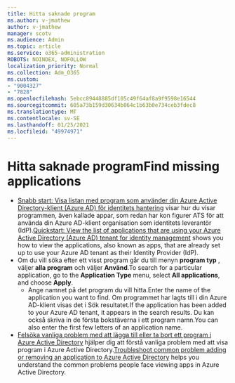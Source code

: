 ```yaml
---
title: Hitta saknade program
ms.author: v-jmathew
author: v-jmathew
manager: scotv
ms.audience: Admin
ms.topic: article
ms.service: o365-administration
ROBOTS: NOINDEX, NOFOLLOW
localization_priority: Normal
ms.collection: Adm_O365
ms.custom:
- "9004327"
- "7828"
ms.openlocfilehash: 5ebcc89448885df105c49f64af8a9f9598e16544
ms.sourcegitcommit: 605a73b159d30634b064c1b63b0e734ceb3fdec8
ms.translationtype: MT
ms.contentlocale: sv-SE
ms.lasthandoff: 01/25/2021
ms.locfileid: "49974971"
---
```

# <a name="find-missing-applications"></a><span data-ttu-id="eba81-102">Hitta saknade program</span><span class="sxs-lookup"><span data-stu-id="eba81-102">Find missing applications</span></span>

- <span data-ttu-id="eba81-103">[Snabb start: Visa listan med program som använder din Azure Active Directory-klient (Azure AD) för identitets hantering](https://docs.microsoft.com/azure/active-directory/manage-apps/view-applications-portal) visar hur du visar programmen, även kallade appar, som redan har kon figurer ATS för att använda din Azure AD-klient organisation som identitets leverantör (IdP).</span><span class="sxs-lookup"><span data-stu-id="eba81-103">[Quickstart: View the list of applications that are using your Azure Active Directory (Azure AD) tenant for identity management](https://docs.microsoft.com/azure/active-directory/manage-apps/view-applications-portal) shows you how to view the applications, also known as apps, that are already set up to use your Azure AD tenant as their Identity Provider (IdP).</span></span>
- <span data-ttu-id="eba81-104">Om du vill söka efter ett visst program går du till menyn **program typ** , väljer **alla program** och väljer **Använd**.</span><span class="sxs-lookup"><span data-stu-id="eba81-104">To search for a particular application, go to the **Application Type** menu, select **All applications**, and choose **Apply**.</span></span>
  - <span data-ttu-id="eba81-105">Ange namnet på det program du vill hitta.</span><span class="sxs-lookup"><span data-stu-id="eba81-105">Enter the name of the application you want to find.</span></span> <span data-ttu-id="eba81-106">Om programmet har lagts till i din Azure AD-klient visas det i Sök resultatet.</span><span class="sxs-lookup"><span data-stu-id="eba81-106">If the application has been added to your Azure AD tenant, it appears in the search results.</span></span> <span data-ttu-id="eba81-107">Du kan också skriva in de första bokstäverna i ett program namn.</span><span class="sxs-lookup"><span data-stu-id="eba81-107">You can also enter the first few letters of an application name.</span></span>
- <span data-ttu-id="eba81-108">[Felsöka vanliga problem med att lägga till eller ta bort ett program i Azure Active Directory](https://docs.microsoft.com/azure/active-directory/manage-apps/troubleshoot-adding-apps) hjälper dig att förstå vanliga problem med att visa program i Azure Active Directory.</span><span class="sxs-lookup"><span data-stu-id="eba81-108">[Troubleshoot common problem adding or removing an application to Azure Active Directory](https://docs.microsoft.com/azure/active-directory/manage-apps/troubleshoot-adding-apps) helps you understand the common problems people face viewing apps in Azure Active Directory.</span></span>
